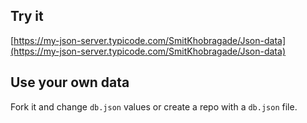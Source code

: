 ## Try it

[https://my-json-server.typicode.com/SmitKhobragade/Json-data](https://my-json-server.typicode.com/SmitKhobragade/Json-data)


## Use your own data

Fork it and change `db.json` values or create a repo with a `db.json` file.
